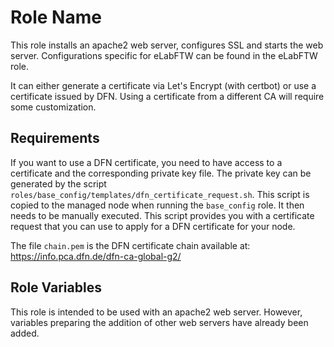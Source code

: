 Role Name
=========

This role installs an apache2 web server, configures SSL and starts the web server.
Configurations specific for eLabFTW can be found in the eLabFTW role.

It can either generate a certificate via Let's Encrypt (with certbot) or use a
certificate issued by DFN. Using a certificate from a different CA will
require some customization.

Requirements
------------

If you want to use a DFN certificate, you need to have access to a certificate and the
corresponding private key file. The private key can be generated by the script
`roles/base_config/templates/dfn_certificate_request.sh`. This script is copied to the
managed node when running the `base_config` role. It then needs to be manually executed.
This script provides you with a certificate request that you can use to apply
for a DFN certificate for your node.

The file `chain.pem` is the DFN certificate chain available at: https://info.pca.dfn.de/dfn-ca-global-g2/

Role Variables
--------------

This role is intended to be used with an apache2 web server. However, variables preparing
the addition of other web servers have already been added.
